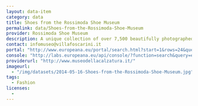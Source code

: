 ```yaml
---
layout: data-item
category: data
title: Shoes from the Rossimoda Shoe Museum
permalink: data/Shoes-from-the-Rossimoda-Shoe-Museum
provider: Rossimoda Shoe Museum
description: A unique collection of over 7,500 beautifully photographed, high quality images of shoes, all freely available under a CC BY-SA license
contact: infomuseo@villafoscarini.it
portal: "http://www.europeana.eu/portal/search.html?start=1&rows=24&query=*:*&qf=DATA_PROVIDER:%22Rossimoda+Shoe+Museum%22"
console: "http://labs.europeana.eu/api/console/?function=search&query=europeana_collectionName%3A2048207*&rows=12"
providerurl: "http://www.museodellacalzatura.it/"
imageurl: 
  - "/img/datasets/2014-05-16-Shoes-from-the-Rossimoda-Shoe-Museum.jpg"
tags:
  - Fashion
licenses:
  - 
---
```

